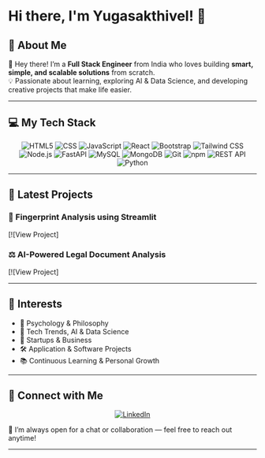 # Hi there, I'm Yugasakthivel! 👋

## 🚀 About Me
🌱 Hey there! I’m a **Full Stack Engineer** from India who loves building **smart, simple, and scalable solutions** from scratch.  
💡 Passionate about learning, exploring AI & Data Science, and developing creative projects that make life easier.

---

## 💻 My Tech Stack

<div align="center">

<img src="https://img.shields.io/badge/html5-%23E34F26.svg?style=for-the-badge&logo=html5&logoColor=white" alt="HTML5"/>
<img src="https://img.shields.io/badge/CSS-154360?style=for-the-badge&logo=css3&logoColor=white" alt="CSS" />
<img src="https://img.shields.io/badge/javascript-%23323330.svg?style=for-the-badge&logo=javascript&logoColor=%23F7DF1E" alt="JavaScript" />
<img src="https://img.shields.io/badge/react-%2320232a.svg?style=for-the-badge&logo=react&logoColor=%2361DAFB" alt="React" />
<img src="https://img.shields.io/badge/bootstrap-%23563D7C.svg?style=for-the-badge&logo=bootstrap&logoColor=white" alt="Bootstrap"/>
<img src="https://img.shields.io/badge/tailwindcss-%2338B2AC.svg?style=for-the-badge&logo=tailwind-css&logoColor=white" alt="Tailwind CSS"/>
<img src="https://img.shields.io/badge/node.js-6DA55F?style=for-the-badge&logo=node.js&logoColor=white" alt="Node.js"/>
<img src="https://img.shields.io/badge/fastapi-009688.svg?style=for-the-badge&logo=fastapi&logoColor=white" alt="FastAPI" />
<img src="https://img.shields.io/badge/mysql-%2300f.svg?style=for-the-badge&logo=mysql&logoColor=white" alt="MySQL" />
<img src="https://img.shields.io/badge/MongoDB-%234ea94b.svg?style=for-the-badge&logo=mongodb&logoColor=white" alt="MongoDB"/>
<img src="https://img.shields.io/badge/git-%23F05033.svg?style=for-the-badge&logo=git&logoColor=white" alt="Git" />
<img src="https://img.shields.io/badge/npm-6EB424?style=for-the-badge&logo=npm&logoColor=white" alt="npm" />
<img src="https://img.shields.io/badge/REST_API-E0274C?style=for-the-badge&logo=restapi&logoColor=white" alt="REST API" />
<img src="https://img.shields.io/badge/python-%233776AB.svg?style=for-the-badge&logo=python&logoColor=white" alt="Python"/>

</div>

---

## 🧩 Latest Projects

### 🧠 Fingerprint Analysis using Streamlit  
[![View Project]

### ⚖️ AI-Powered Legal Document Analysis  
[![View Project]

---

## 🎯 Interests
- 🧠 Psychology & Philosophy  
- 📱 Tech Trends, AI & Data Science  
- 🚀 Startups & Business  
- 🛠 Application & Software Projects  
- 📚 Continuous Learning & Personal Growth  

---

## 🤝 Connect with Me  
<div align="center">
    <a href="https://www.linkedin.com/in/yugasakthivel-k-114073277/" target="_blank">
        <img src="https://img.shields.io/badge/LinkedIn-%230A66C2.svg?style=for-the-badge&logo=linkedin&logoColor=white" alt="LinkedIn"/>
    </a>
</div>

💬 I’m always open for a chat or collaboration — feel free to reach out anytime!

---

